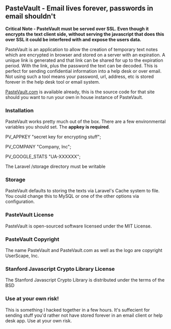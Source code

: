 ## PasteVault - Email lives forever, passwords in email shouldn't

**Critical Note - PasteVault must be served over SSL. Even though it encrypts the text client side, without serving the javascript that does this over SSL it could be interfered with and expose the users data.**

PasteVault is an application to allow the creation of temporary text notes which are encrypted in browser and stored on a server with an expiration. A unique link is generated and that link can be shared for up to the expiration period. With the link, plus the password the text can be decoded. This is perfect for sending confidential information into a help desk or over email. Not using such a tool means your password, url, address, etc is stored forever in the help desk tool or email system.

[PasteVault.com](https://www.pastevault.com) is available already, this is the source code for that site should you want to run your own in house instance of PasteVault.

### Installation

PasteVault works pretty much out of the box. There are a few environmental variables you should set. The **appkey is required**. 

PV_APPKEY "secret key for encrypting stuff";

PV_COMPANY "Company, Inc";

PV_GOOGLE_STATS "UA-XXXXXX";

The Laravel /storage directory must be writable

### Storage

PasteVault defaults to storing the texts via Laravel's Cache system to file. You could change this to MySQL or one of the other options via configuration.

### PasteVault License

PasteVault is open-sourced software licensed under the MIT License.

### PasteVault Copyright

The name PasteVault and PasteVault.com as well as the logo are copyright UserScape, Inc.

### Stanford Javascript Crypto Library License

The Stanford Javascript Crypto Library is distributed under the terms of the BSD

### Use at your own risk!

This is something I hacked together in a few hours. It's suffecient for sending stuff you'd rather not have stored forever in an email client or help desk app. Use at your own risk.